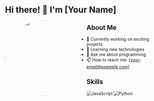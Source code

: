 # Hi there! 👋 I'm [Your Name]

<img src="https://graph.org/file/5e32430b641522a2870ac-4851f887f80ff89547.jpg" width="250" height="250" alt="My Photo" style="border-radius: 50%; float: left; margin-right: 20px;">

## About Me
- 🔭 Currently working on exciting projects
- 🌱 Learning new technologies
- 💬 Ask me about programming
- 📫 How to reach me: [your-email@example.com]

## Skills
![JavaScript](https://img.shields.io/badge/JavaScript-F7DF1E?style=for-the-badge&logo=javascript&logoColor=black)
![Python](https://img.shields.io/badge/Python-3776AB?style=for-the-badge&logo=python&logoColor=white)

<div style="clear: both;"></div>
